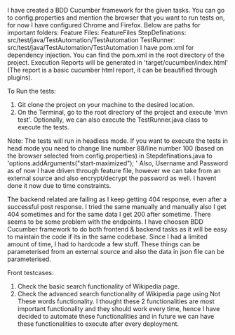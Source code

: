 I have created a BDD Cucumber framework for the given tasks.
You can go to config.properties and mention the browser that you want to run tests on, for now I have configured Chrome and Firefox.
Below are paths for important folders:
Feature Files: FeatureFiles
StepDefinations: src/test/java/TestAutomation/TestAutomation
TestRunner: src/test/java/TestAutomation/TestAutomation
I have pom.xml for dependency injection. You can find the pom.xml in the root directory of the project.
Execution Reports will be generated in 'target/cucumber/index.html' (The report is a basic cucumber html report, it can be beautified through plugins).

To Run the tests:
1. Git clone the project on your machine to the desired location.
2. On the Terminal, go to the root directory of the project and execute 'mvn test'. Optionally, we can also execute the TestRunner.java class to execute the tests.

Note: The tests will run in headless mode. If you want to execute the tests in head mode you need to change line number 88/line number 100 (based on the browser selected from config.properties) in Stepdefinations.java to 'options.addArguments("start-maximized"); '
Also, Username and Password as of now I have driven through feature file, however we can take from an external source and also encrypt/decrypt the password as well. I havent done it now due to time constraints.

The backend related are failing as I keep getting 404 response, even after a successful post response. I tried the same manually and manually also I get 404 sometimes and for the same data I get 200 after sometime. There seems to be some problem with the endpoints.
I have choosen BDD Cucumber framework to do both frontend & backend tasks as it will be easy to maintain the code if its in the same codebase.
Since I had a limited amount of time, I had to hardcode a few stuff. These things can be parameterised from an external source and also the data in json file can be parameterised.

Front testcases:

1. Check the basic search functionality of Wikipedia page.
2. Check the advanced search functionality of Wikipedia page using Not These words functionality.
I thought these 2 functionalities are most important functionality and they should work every time, hence I have decided to automate these functionalities and in future we can have these functionalities to execute after every deployment.